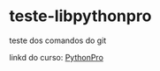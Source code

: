 # teste-libpythonpro
teste dos comandos do git

linkd do curso: [PythonPro](https://www.google.com/)
